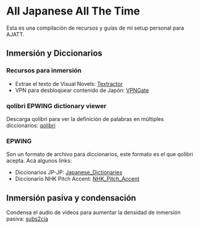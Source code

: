 # All Japanese All The Time
Esta es una compilación de recursos y guías de mi setup personal para AJATT.

## Inmersión y Diccionarios
### Recursos para inmersión
- Extrae el texto de Visual Novels: [Textractor](https://github.com/Artikash/Textractor)
- VPN para desbloquear contenido de Japón: [VPNGate](https://www.vpngate.net/en/download.aspx)
### qolibri EPWING dictionary viewer
Descarga qolibri para ver la definición de palabras en múltiples diccionarios: [qolibri](https://github.com/ludios/qolibri) 
### EPWING
Son un formato de archivo para diccionarios, este formato es el que qolibri acepta. Acá algunos links:
- Diccionarios JP-JP: [Japanese_Dictionaries](https://www.mediafire.com/folder/ldyklp3362pgg/Japanese_Dictionaries)<br/>
- Diccionario NHK Pitch Accent: [NHK_Pitch_Accent](https://www.mediafire.com/file/sxmpse8n92c9oxg/NHKACT.zip)

## Inmersión pasiva y condensación
Condensa el audio de vídeos para aumentar la densidad de inmersión pasiva: [subs2cia](https://github.com/dxing97/subs2cia)
